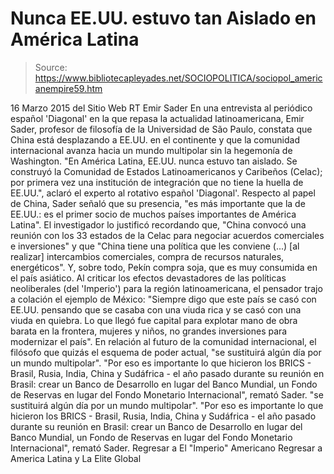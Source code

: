 # Nunca EE.UU. estuvo tan Aislado en América Latina

> Source: https://www.bibliotecapleyades.net/SOCIOPOLITICA/sociopol_americanempire59.htm

16 Marzo 2015
del Sitio Web RT
Emir Sader
En una entrevista al periódico español 'Diagonal' en la que repasa la actualidad latinoamericana, Emir Sader, profesor de filosofía de la Universidad de São Paulo, constata que China está desplazando a EE.UU. en el continente y que la comunidad internacional avanza hacia un mundo multipolar sin la hegemonía de Washington.
"En América Latina, EE.UU. nunca estuvo tan aislado. Se construyó la Comunidad de Estados Latinoamericanos y Caribeños (Celac); por primera vez una institución de integración que no tiene la huella de EE.UU.", aclaró el experto al rotativo español 'Diagonal'.
Respecto al papel de China, Sader señaló que su presencia,
"es más importante que la de EE.UU.: es el primer socio de muchos países importantes de América Latina".
El investigador lo justificó recordando que,
"China convocó una reunión con los 33 estados de la Celac para negociar acuerdos comerciales e inversiones" y que "China tiene una política que les conviene (...) [al realizar] intercambios comerciales, compra de recursos naturales, energéticos".
Y, sobre todo, Pekín compra soja, que es muy consumida en el país asiático.
Al criticar los efectos devastadores de las políticas neoliberales (del 'Imperio') para la región latinoamericana, el pensador trajo a colación el ejemplo de México:
"Siempre digo que este país se casó con EE.UU. pensando que se casaba con una viuda rica y se casó con una viuda en quiebra. Lo que llegó fue capital para explotar mano de obra barata en la frontera, mujeres y niños, no grandes inversiones para modernizar el país".
En relación al futuro de la comunidad internacional, el filósofo que quizás el esquema de poder actual,
"se sustituirá algún día por un mundo multipolar". "Por eso es importante lo que hicieron los BRICS - Brasil, Rusia, India, China y Sudáfrica - el año pasado durante su reunión en Brasil: crear un Banco de Desarrollo en lugar del Banco Mundial, un Fondo de Reservas en lugar del Fondo Monetario Internacional", remató Sader.
"se sustituirá algún día por un mundo multipolar".
"Por eso es importante lo que hicieron los BRICS - Brasil, Rusia, India, China y Sudáfrica - el año pasado durante su reunión en Brasil: crear un Banco de Desarrollo en lugar del Banco Mundial, un Fondo de Reservas en lugar del Fondo Monetario Internacional", remató Sader.
Regresar a El "Imperio" Americano
Regresar a America Latina y La Elite Global
